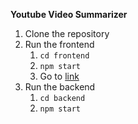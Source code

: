 **Youtube Video Summarizer**

1. Clone the repository
2. Run the frontend
    1. `cd frontend`
    2. `npm start`
    3. Go to [link](http://localhost:3000)
3. Run the backend
    1. `cd backend`
    2. `npm start`
